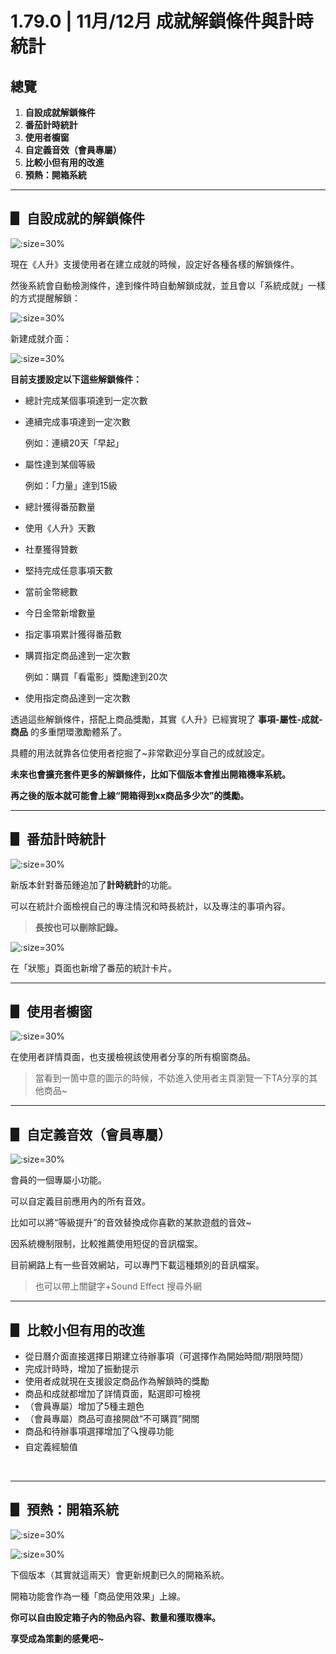 # 1.79.0 | 11月/12月 成就解鎖條件與計時統計

## 總覽

1. **自設成就解鎖條件**
2. **番茄計時統計**
3. **使用者櫥窗**
4. **自定義音效（會員專屬）**
5. **比較小但有用的改進**
6. **預熱：開箱系統**

<!-- more -->

---

## ▋ 自設成就的解鎖條件

![](_media/178-9/02.png ':size=30%')



現在《人升》支援使用者在建立成就的時候，設定好各種各樣的解鎖條件。

然後系統會自動檢測條件，達到條件時自動解鎖成就，並且會以「系統成就」一樣的方式提醒解鎖：

![](_media/178-9/03.jpg ':size=30%')


新建成就介面：

![](_media/178-9/01.png ':size=30%')



**目前支援設定以下這些解鎖條件：**

- 總計完成某個事項達到一定次數

- 連續完成事項達到一定次數

  例如：連續20天「早起」

- 屬性達到某個等級

  例如：「力量」達到15級

- 總計獲得番茄數量

- 使用《人升》天數

- 社羣獲得贊數

- 堅持完成任意事項天數

- 當前金幣總數

- 今日金幣新增數量

- 指定事項累計獲得番茄數

- 購買指定商品達到一定次數

  例如：購買「看電影」獎勵達到20次

- 使用指定商品達到一定次數



透過這些解鎖條件，搭配上商品獎勵，其實《人升》已經實現了 **事項-屬性-成就-商品** 的多重閉環激勵體系了。

具體的用法就靠各位使用者挖掘了~非常歡迎分享自己的成就設定。



**未來也會擴充套件更多的解鎖條件，比如下個版本會推出開箱機率系統。**

**再之後的版本就可能會上線“開箱得到xx商品多少次”的獎勵。**



---

## ▋ 番茄計時統計

![](_media/178-9/04.jpg ':size=30%')

新版本針對番茄鍾追加了**計時統計**的功能。

可以在統計介面檢視自己的專注情況和時長統計，以及專注的事項內容。

> **長按也可以刪除記錄。**



![](_media/178-9/05.jpg ':size=30%')

在「狀態」頁面也新增了番茄的統計卡片。



---

## ▋ 使用者櫥窗

![](_media/178-9/06.jpg ':size=30%')

在使用者詳情頁面，也支援檢視該使用者分享的所有櫥窗商品。



> 當看到一箇中意的圖示的時候，不妨進入使用者主頁瀏覽一下TA分享的其他商品~

---

## ▋ 自定義音效（會員專屬）

![](_media/178-9/07.jpg ':size=30%')

會員的一個專屬小功能。

可以自定義目前應用內的所有音效。



比如可以將“等級提升”的音效替換成你喜歡的某款遊戲的音效~

因系統機制限制，比較推薦使用短促的音訊檔案。

目前網路上有一些音效網站，可以專門下載這種類別的音訊檔案。

> 也可以帶上關鍵字+Sound Effect 搜尋外網



---

## ▋ 比較小但有用的改進

- 從日曆介面直接選擇日期建立待辦事項（可選擇作為開始時間/期限時間）
- 完成計時時，增加了振動提示
- 使用者成就現在支援設定商品作為解鎖時的獎勵
- 商品和成就都增加了詳情頁面，點選即可檢視
- （會員專屬）增加了5種主題色
- （會員專屬）商品可直接開啟“不可購買”開關
- 商品和待辦事項選擇增加了🔍搜尋功能
- 自定義經驗值

<br />

---

## ▋ 預熱：開箱系統

![](_media/178-9/09.jpg ':size=30%')

![](_media/178-9/10.jpg ':size=30%')

下個版本（其實就這兩天）會更新規劃已久的開箱系統。



開箱功能會作為一種「商品使用效果」上線。

**你可以自由設定箱子內的物品內容、數量和獲取機率。**

**享受成為策劃的感覺吧~**


